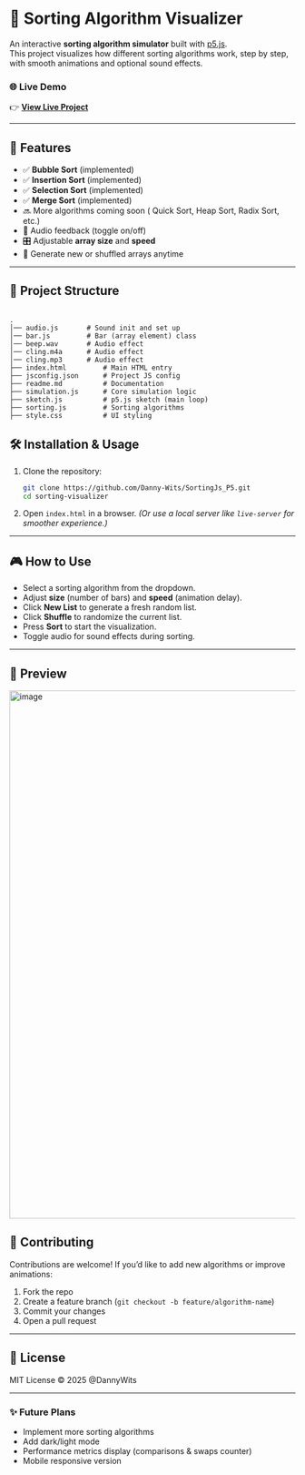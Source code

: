 # 🎨 Sorting Algorithm Visualizer

An interactive **sorting algorithm simulator** built with [p5.js](https://p5js.org/).  
This project visualizes how different sorting algorithms work, step by step, with smooth animations and optional sound effects.

### 🌐 Live Demo

👉 [**View Live Project**](https://danny-wits.github.io/SortingJs_P5/)

---

## 🚀 Features

- ✅ **Bubble Sort** (implemented)
- ✅ **Insertion Sort** (implemented)
- ✅ **Selection Sort** (implemented)
- ✅ **Merge Sort** (implemented)
- 🔜 More algorithms coming soon ( Quick Sort, Heap Sort, Radix Sort, etc.)
- 🎵 Audio feedback (toggle on/off)
- 🎛 Adjustable **array size** and **speed**
- 🔀 Generate new or shuffled arrays anytime

---

## 📂 Project Structure

```

.
│── audio.js       # Sound init and set up
│── bar.js         # Bar (array element) class
│── beep.wav       # Audio effect
│── cling.m4a      # Audio effect
│── cling.mp3      # Audio effect
├── index.html         # Main HTML entry
├── jsconfig.json      # Project JS config
├── readme.md          # Documentation
├── simulation.js      # Core simulation logic
├── sketch.js          # p5.js sketch (main loop)
├── sorting.js         # Sorting algorithms
├── style.css          # UI styling

```

## 🛠 Installation & Usage

1. Clone the repository:

   ```bash
   git clone https://github.com/Danny-Wits/SortingJs_P5.git
   cd sorting-visualizer
   ```

2. Open `index.html` in a browser.
   _(Or use a local server like `live-server` for smoother experience.)_

---

## 🎮 How to Use

- Select a sorting algorithm from the dropdown.
- Adjust **size** (number of bars) and **speed** (animation delay).
- Click **New List** to generate a fresh random list.
- Click **Shuffle** to randomize the current list.
- Press **Sort** to start the visualization.
- Toggle audio for sound effects during sorting.

---

## 📸 Preview

<img width="1679" height="928" alt="image" src="https://github.com/user-attachments/assets/a2db3649-4872-442a-9e9c-7c223e2d3018" />



## 🤝 Contributing

Contributions are welcome! If you’d like to add new algorithms or improve animations:

1. Fork the repo
2. Create a feature branch (`git checkout -b feature/algorithm-name`)
3. Commit your changes
4. Open a pull request

---

## 📜 License

MIT License © 2025 @DannyWits

---

### ✨ Future Plans

- Implement more sorting algorithms
- Add dark/light mode
- Performance metrics display (comparisons & swaps counter)
- Mobile responsive version
